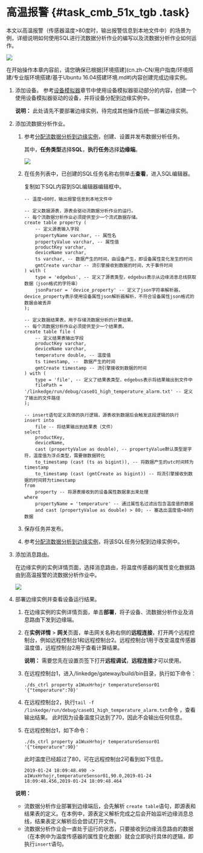 # 高温报警 {#task_cmb_51x_tgb .task}

本文以高温报警（传感器温度\>80度时，输出报警信息到本地文件中）的场景为例，详细说明如何使用SQL进行流数据分析作业的编写以及流数据分析作业如何运作。

![](http://static-aliyun-doc.oss-cn-hangzhou.aliyuncs.com/assets/img/124622/156033367438829_zh-CN.png)

在开始操作本章内容前，请您确保已根据[环境搭建](cn.zh-CN/用户指南/环境搭建/专业版环境搭建/基于Ubuntu 16.04搭建环境.md#)内容创建完成边缘实例。

1.  添加设备。 参考[设备模拟器](cn.zh-CN/用户指南/运维工具/设备模拟器.md#)章节中使用设备模拟器驱动部分的内容，创建一个使用设备模拟器驱动的设备，并将设备分配到边缘实例中。

    **说明：** 此处请先不要部署边缘实例，待完成其他操作后统一部署边缘实例。

2.  添加流数据分析作业。 
    1.  参考[分配流数据分析到边缘实例](cn.zh-CN/用户指南/流数据分析/分配流数据分析到边缘实例.md#)，创建、设置并发布数据分析任务。 

        其中，**任务类型**选择**SQL**，**执行任务**选择**边缘端**。

        ![](http://static-aliyun-doc.oss-cn-hangzhou.aliyuncs.com/assets/img/124622/156033367438831_zh-CN.png)

    2.  在任务列表中，已创建的SQL任务名称右侧单击**查看**，进入SQL编辑器。 

        复制如下SQL内容到SQL编辑器编辑框中。

        ``` {#codeblock_sit_79f_luv}
        -- 温度>80时，输出报警信息到本地文件中
        
        -- 定义数据源表，源表会驱动流数据分析作业的运行。
        -- 每个流数据分析作业必须提供至少一个流式数据存储。
        create table property (
            -- 定义源表输入字段
            propertyName varchar, -- 属性名
            propertyValue varchar, -- 属性值
            productKey varchar,
            deviceName varchar,
            ts varchar, -- 数据产生的时间，由设备产生，即设备属性变化发生的时间
            gmtCreate varchar -- 流引擎接收到数据的时间，大于事件时间
        ) with (
            type = 'edgebus', -- 定义了源表类型，edgebus表示从边缘消息总线获取数据（json格式的字符串）
            jsonParser = 'device_property' -- 定义了json字符串解析器，device_property表示使用设备属性json解析器解析，不符合设备属性json格式的数据会被丢弃
        );
        
        -- 定义数据结果表，用于存储流数据分析的计算结果。
        -- 每个流数据分析作业必须提供至少一个结果表。
        create table file (
            -- 定义结果表输出字段
            productKey varchar,
            deviceName varchar,
            temperature double, -- 温度值
            ts timestamp, --  数据产生的时间
            gmtCreate timestamp -- 流引擎接收到数据的时间
        ) with (
            type = 'file', -- 定义了结果表类型，edgebus表示将结果输出到文件中
            filePath = '/linkedge/run/debug/case01_high_temperature_alarm.txt' -- 定义了输出的文件路径
        );
        
        -- insert语句定义具体的执行逻辑，源表收到数据后会触发这段逻辑的执行
        insert into
            file -- 将结果输出到结果表（文件）
        select
            productKey,
            deviceName,
            cast (propertyValue as double), -- propertyValue默认类型是字符，温度值为浮点类型，需要做数据转化
            to_timestamp (cast (ts as bigint)), -- 将数据产生的utc时间转为timestamp
            to_timestamp (cast (gmtCreate as bigint)) -- 将流引擎接收到数据的时间转为timestamp
        from
            property -- 将源表接收到的设备属性数据拿出来处理
        where
            propertyName = 'temperature' -- 通过属性名过滤出包含温度值的数据
            and cast (propertyValue as double) > 80; -- 塞选出温度值>80的数据
        ```

    3.  保存任务并发布。
    4.  参考[分配流数据分析到边缘实例](cn.zh-CN/用户指南/流数据分析/分配流数据分析到边缘实例.md#)，将该SQL任务分配到边缘实例中。
3.  添加消息路由。 

    在边缘实例的实例详情页面，选择消息路由，将温度传感器的属性变化数据路由到高温报警的流数据分析作业中。

    ![](http://static-aliyun-doc.oss-cn-hangzhou.aliyuncs.com/assets/img/124622/156033367538832_zh-CN.png)

4.  部署边缘实例并查看设备运行结果。 

    1.  在边缘实例的实例详情页面，单击**部署**，将子设备、流数据分析作业及消息路由下发到边缘端。
    2.  在**实例详情** \> **网关**页面，单击网关名称右侧的**远程连接**，打开两个远程控制台，例如远程控制台1和远程控制台2。远程控制台1用于改变温度传感器温度值，远程控制台2用于查看计算结果。 

        **说明：** 需要您先在设置页签下打开**远程调试**，**远程连接**才可以使用。

    3.  在远程控制台1，进入/linkedge/gateway/build/bin目录，执行如下命令： 

        ``` {#codeblock_689_fb4_iy3}
        ./ds_ctrl property a1WuxHrhojr temperatureSensor01 '{"temperature":70}'
        ```

    4.  在远程控制台2，执行`tail -f /linkedge/run/debug/case01_high_temperature_alarm.txt`命令 ，查看输出结果。 此时因为设备温度只达到了70，因此不会输出任何信息。
    5.  在远程控制台1，如下命令： 

        ``` {#codeblock_2mh_tfg_wtq}
        ./ds_ctrl property a1WuxHrhojr temperatureSensor01 '{"temperature":90}'
        ```

        此时温度已经超过了80，可在远程控制台2可看到如下信息。

        ``` {#codeblock_7zw_bqi_vjq}
        2019-01-24 18:09:48.490 -> a1WuxHrhojr,temperatureSensor01,90.0,2019-01-24 18:09:48.456,2019-01-24 18:09:48.464
        ```

    **说明：** 

    -   流数据分析作业部署到边缘端后，会先解析 `create table`语句，即源表和结果表的定义。在本例中，源表定义解析完成之后会开始监听边缘消息总线，结果表定义解析后会尝试打开文件。
    -   流数据分析作业会一直处于运行的状态，只要接收到边缘消息路由的数据（在本例中为温度传感器的属性变化数据）就会立即执行具体的逻辑，即执行`insert`语句。

